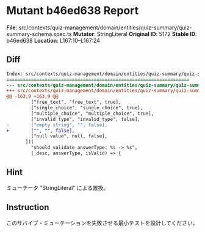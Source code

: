 # Mutant b46ed638 Report

**File**: src/contexts/quiz-management/domain/entities/quiz-summary/quiz-summary-schema.spec.ts
**Mutator**: StringLiteral
**Original ID**: 5172
**Stable ID**: b46ed638
**Location**: L167:10–L167:24

## Diff

```diff
Index: src/contexts/quiz-management/domain/entities/quiz-summary/quiz-summary-schema.spec.ts
===================================================================
--- src/contexts/quiz-management/domain/entities/quiz-summary/quiz-summary-schema.spec.ts	original
+++ src/contexts/quiz-management/domain/entities/quiz-summary/quiz-summary-schema.spec.ts	mutated #5172
@@ -163,9 +163,9 @@
         ["free_text", "free_text", true],
         ["single_choice", "single_choice", true],
         ["multiple_choice", "multiple_choice", true],
         ["invalid type", "invalid_type", false],
-        ["empty string", "", false],
+        ["", "", false],
         ["null value", null, false],
       ])(
         "should validate answerType: %s -> %s",
         (_desc, answerType, isValid) => {
```

## Hint

ミューテータ "StringLiteral" による置換。

## Instruction

このサバイブ・ミューテーションを失敗させる最小テストを設計してください。
